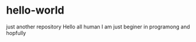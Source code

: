 # hello-world
just another repository
Hello all human I am just beginer in programong and hopfully 
